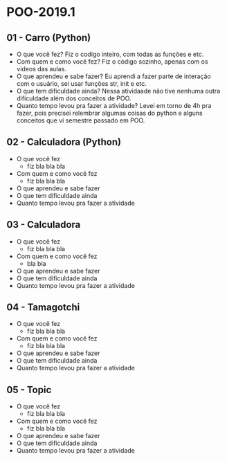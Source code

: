 # POO-2019.1

## 01 - Carro (Python)
- O que você fez?
    Fiz o codigo inteiro, com todas as funções e etc.
- Com quem e como você fez?
    Fiz o código sozinho, apenas com os vídeos das aulas.
- O que aprendeu e sabe fazer?
    Eu aprendi a fazer parte de interação com o usuário, sei usar funções str, init e etc.
- O que tem dificuldade ainda?
    Nessa atividaade não tive nenhuma outra dificuldade além dos conceitos de POO.
- Quanto tempo levou pra fazer a atividade?
    Levei em torno de 4h pra fazer, pois precisei relembrar algumas coisas do python e alguns conceitos que vi semestre passado em POO.

## 02 - Calculadora (Python)
- O que você fez
    - fiz bla bla bla
- Com quem e como você fez
    - fiz bla bla bla
- O que aprendeu e sabe fazer
- O que tem dificuldade ainda
- Quanto tempo levou pra fazer a atividade

## 03 - Calculadora
- O que você fez
    - fiz bla bla bla
- Com quem e como você fez
    - bla bla
- O que aprendeu e sabe fazer
- O que tem dificuldade ainda
- Quanto tempo levou pra fazer a atividade

## 04 - Tamagotchi
- O que você fez
    - fiz bla bla bla
- Com quem e como você fez
    - fiz bla bla bla
- O que aprendeu e sabe fazer
- O que tem dificuldade ainda
- Quanto tempo levou pra fazer a atividade

## 05 - Topic
- O que você fez
    - fiz bla bla bla
- Com quem e como você fez
    - fiz bla bla bla
- O que aprendeu e sabe fazer
- O que tem dificuldade ainda
- Quanto tempo levou pra fazer a atividade
